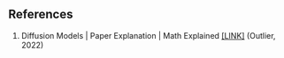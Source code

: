 ## References
1. Diffusion Models | Paper Explanation | Math Explained [[LINK]](https://youtu.be/HoKDTa5jHvg) (Outlier, 2022)
